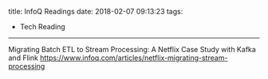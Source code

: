 title: InfoQ Readings
date: 2018-02-07 09:13:23
tags:
- Tech Reading
---
Migrating Batch ETL to Stream Processing: A Netflix Case Study with Kafka and Flink
https://www.infoq.com/articles/netflix-migrating-stream-processing
